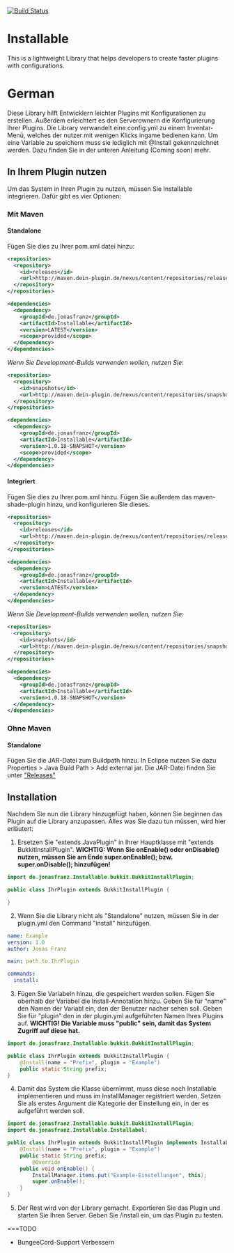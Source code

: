 [![Build Status](https://travis-ci.org/JonasFranzDEV/Installable.svg?branch=master)](https://travis-ci.org/JonasFranzDEV/Installable)
# Installable
This is a lightweight Library that helps developers to create faster plugins with configurations. 

# German
Diese Library hilft Entwicklern leichter Plugins mit Konfigurationen zu erstellen. Außerdem erleichtert es den Serverownern die Konfigurierung Ihrer Plugins. 
Die Library verwandelt eine config.yml zu einem Inventar-Menü, welches der nutzer mit wenigen Klicks ingame bedienen kann. Um eine Variable zu speichern muss sie lediglich mit @Install gekennzeichnet werden. Dazu finden Sie in der unteren Anleitung (Coming soon) mehr.
## In Ihrem Plugin nutzen
Um das System in Ihren Plugin zu nutzen, müssen Sie Installable integrieren. Dafür gibt es vier Optionen:
### Mit Maven
#### Standalone
Fügen Sie dies zu Ihrer pom.xml datei hinzu:
```xml
<repositories>
  <repository>
    <id>releases</id>
    <url>http://maven.dein-plugin.de/nexus/content/repositories/releases</url>
  </repository>
</repositories>

<dependencies>
  <dependency>
    <groupId>de.jonasfranz</groupId>
    <artifactId>Installable</artifactId>
    <version>LATEST</version>
    <scope>provided</scope>
  </dependency>
</dependencies>
```
*Wenn Sie Development-Builds verwenden wollen, nutzen Sie:*
```xml
<repositories>
  <repository>
    <id>snapshots</id>
    <url>http://maven.dein-plugin.de/nexus/content/repositories/snapshots</url>
  </repository>
</repositories>

<dependencies>
  <dependency>
    <groupId>de.jonasfranz</groupId>
    <artifactId>Installable</artifactId>
    <version>1.0.18-SNAPSHOT</version>
    <scope>provided</scope>
  </dependency>
</dependencies>
```
#### Integriert
Fügen Sie dies zu Ihrer pom.xml hinzu. Fügen Sie außerdem das maven-shade-plugin hinzu, und konfigurieren Sie dieses.
```xml
<repositories>
  <repository>
    <id>releases</id>
    <url>http://maven.dein-plugin.de/nexus/content/repositories/releases</url>
  </repository>
</repositories>

<dependencies>
  <dependency>
    <groupId>de.jonasfranz</groupId>
    <artifactId>Installable</artifactId>
    <version>LATEST</version>
  </dependency>
</dependencies>
```
*Wenn Sie Development-Builds verwenden wollen, nutzen Sie:*
```xml
<repositories>
  <repository>
    <id>snapshots</id>
    <url>http://maven.dein-plugin.de/nexus/content/repositories/snapshots</url>
  </repository>
</repositories>

<dependencies>
  <dependency>
    <groupId>de.jonasfranz</groupId>
    <artifactId>Installable</artifactId>
    <version>1.0.18-SNAPSHOT</version>
  </dependency>
</dependencies>
```
### Ohne Maven
#### Standalone
Fügen Sie die JAR-Datei zum Buildpath hinzu. In Eclipse nutzen Sie dazu Properties > Java Build Path > Add external jar.
Die JAR-Datei finden Sie unter ["Releases"](https://github.com/JonasFranzDEV/Installable/releases/latest/) 
## Installation
Nachdem Sie nun die Library hinzugefügt haben, können Sie beginnen das Plugin auf die Library anzupassen. Alles was Sie dazu tun müssen, wird hier erläutert:

1) Ersetzen Sie "extends JavaPlugin" in Ihrer Hauptklasse mit "extends BukkitInstallPlugin". **WICHTIG: Wenn Sie onEnable() oder onDisable() nutzen, müssen Sie am Ende super.onEnable(); bzw. super.onDisable(); hinzufügen!**
```java
import de.jonasfranz.Installable.bukkit.BukkitInstallPlugin;

public class IhrPlugin extends BukkitInstallPlugin {

}

```
2) Wenn Sie die Library nicht als "Standalone" nutzen, müssen Sie in der plugin.yml den Command "install" hinzufügen.
````yaml
name: Example
version: 1.0
author: Jonas Franz

main: path.to.IhrPlugin

commands:
  install:
````
3) Fügen Sie Variabeln hinzu, die gespeichert werden sollen. Fügen Sie oberhalb der Variabel die Install-Annotation hinzu. Geben Sie für "name" den Namen der Variabl ein, den der Benutzer nacher sehen soll. Geben Sie für "plugin" den in der plugin.yml aufgeführten Namen Ihres Plugins auf. **WICHTIG! Die Variable muss "public" sein, damit das System Zugriff auf diese hat.**
```java
import de.jonasfranz.Installable.bukkit.BukkitInstallPlugin;

public class IhrPlugin extends BukkitInstallPlugin {
	@Install(name = "Prefix", plugin = "Example")
	public static String prefix;
}

```
4) Damit das System die Klasse übernimmt, muss diese noch Installable implementieren und muss im InstallManager registriert werden. Setzen Sie als erstes Argument die Kategorie der Einstellung ein, in der es aufgeführt werden soll.
```java
import de.jonasfranz.Installable.bukkit.BukkitInstallPlugin;
import de.jonasfranz.Installable.Installabel;

public class IhrPlugin extends BukkitInstallPlugin implements Installabel{
	@Install(name = "Prefix", plugin = "Example")
	public static String prefix;
		@Override
	public void onEnable() {
		InstallManager.items.put("Example-Einstellungen", this);
		super.onEnable();
	}
}

```
5) Der Rest wird von der Library gemacht. Exportieren Sie das Plugin und starten Sie Ihren Server. Geben Sie /install ein, um das Plugin zu testen.


===TODO
* BungeeCord-Support Verbessern
